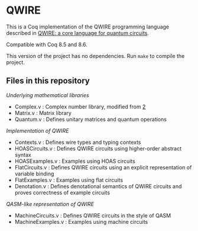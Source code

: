 # QWIRE

This is a Coq implementation of the QWIRE programming language described
in [QWIRE: a core language for quantum circuits][1].

Compatible with Coq 8.5 and 8.6.

This version of the project has no dependencies. Run `make` to compile the project.

Files in this repository
------------------------

*Underlying mathematical libraries*
- Complex.v : Complex number library, modified from [2]
- Matrix.v : Matrix library
- Quantum.v : Defines unitary matrices and quantum operations

*Implementation of QWIRE*
- Contexts.v : Defines wire types and typing contexts
- HOASCircuits.v : Defines QWIRE circuits using higher-order abstract syntax
- HOASExamples.v : Examples using HOAS circuits
- FlatCircuits.v : Defines QWIRE circuits using an explicit representation of variable binding
- FlatExamples.v : Examples using flat circuits
- Denotation.v : Defines denotational semantics of QWIRE circuits and proves correctness of example circuits
	  
*QASM-like representation of QWIRE*
- MachineCircuits.v : Defines QWIRE circuits in the style of QASM
- MachineExamples.v : Examples using machine circuits



[1]: http://dl.acm.org/citation.cfm?id=3009894
[2]: http://coquelicot.saclay.inria.fr/html/Coquelicot.Complex.html